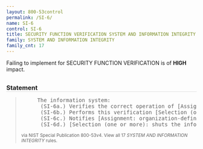 ```yaml
---
layout: 800-53control
permalink: /SI-6/
name: SI-6
control: SI-6
title: SECURITY FUNCTION VERIFICATION SYSTEM AND INFORMATION INTEGRITY
family: SYSTEM AND INFORMATION INTEGRITY
family_cnt: 17
---
```

<p class="text-danger">Failing to implement for SECURITY FUNCTION VERIFICATION is of <b>HIGH</b> impact.</p>

<h3 style="border-bottom:1px solid #ddd;margin:30px 0 8px 0;">Statement</h3>
<blockquote>
<pre>     The information system: 
      (SI-6a.) Verifies the correct operation of [Assignment: organization-defined security functions]; 
      (SI-6b.) Performs this verification [Selection (one or more): [Assignment: organization-defined system transitional states]; upon command by user with appropriate privilege; [Assignment: organization-defined frequency]]; 
      (SI-6c.) Notifies [Assignment: organization-defined personnel or roles] of failed security verification tests; and 
      (SI-6d.) [Selection (one or more): shuts the information system down; restarts the information system; [Assignment: organization-defined alternative action(s)]] when anomalies are discovered. 
</pre>
<p><small>via NIST Special Publication 800-53v4. View all 17 <i>SYSTEM AND INFORMATION INTEGRITY</i> rules. <a href="/cce/ssg/group/$Group_id"><span class="glyphicon glyphicon-link"></span></a> </small></p>
</blockquote>

